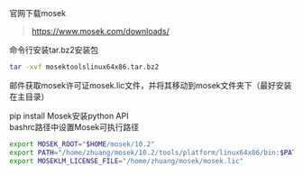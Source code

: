 官网下载mosek

>https://www.mosek.com/downloads/  

命令行安装tar.bz2安装包

```bash
tar -xvf mosektoolslinux64x86.tar.bz2
```

邮件获取mosek许可证mosek.lic文件，并将其移动到mosek文件夹下（最好安装在主目录）  

pip install Mosek安装python API  
bashrc路径中设置Mosek可执行路径
```bash
export MOSEK_ROOT="$HOME/mosek/10.2"
export PATH="/home/zhuang/mosek/10.2/tools/platform/linux64x86/bin:$PATH"
export MOSEKLM_LICENSE_FILE="/home/zhuang/mosek/mosek.lic"

```